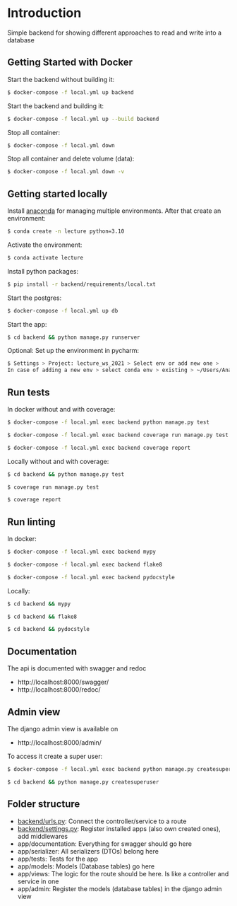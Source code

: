 # Introduction
Simple backend for showing different approaches to read and write into a database

## Getting Started with Docker
Start the backend without building it:
````bash
$ docker-compose -f local.yml up backend
````
Start the backend and building it:
````bash
$ docker-compose -f local.yml up --build backend
````
Stop all container:
````bash
$ docker-compose -f local.yml down
````
Stop all container and delete volume (data):
````bash
$ docker-compose -f local.yml down -v
````

## Getting started locally
Install [anaconda](https://docs.anaconda.com/anaconda/install/mac-os/) for managing multiple environments. 
After that create an environment:
````bash
$ conda create -n lecture python=3.10
````
Activate the environment:
````bash
$ conda activate lecture
````
Install python packages:
````bash
$ pip install -r backend/requirements/local.txt
````
Start the postgres:
````bash
$ docker-compose -f local.yml up db
````
Start the app:
````bash
$ cd backend && python manage.py runserver
````
Optional: Set up the environment in pycharm:
````bash
$ Settings > Project: lecture_ws_2021 > Select env or add new one > 
In case of adding a new env > select conda env > existing > ~/Users/Anaconda3/envs/lecture_ws_2021/python.exe
````

## Run tests
In docker without and with coverage:
````bash
$ docker-compose -f local.yml exec backend python manage.py test
````
````bash
$ docker-compose -f local.yml exec backend coverage run manage.py test
````
````bash
$ docker-compose -f local.yml exec backend coverage report
````
Locally without and with coverage:
````bash
$ cd backend && python manage.py test
````
````bash
$ coverage run manage.py test
````
````bash
$ coverage report
````

## Run linting
In docker:
````bash
$ docker-compose -f local.yml exec backend mypy
````
````bash
$ docker-compose -f local.yml exec backend flake8
````
````bash
$ docker-compose -f local.yml exec backend pydocstyle
````
Locally:
````bash
$ cd backend && mypy
````
````bash
$ cd backend && flake8
````
````bash
$ cd backend && pydocstyle
````

## Documentation
The api is documented with swagger and redoc
-  http://localhost:8000/swagger/
-  http://localhost:8000/redoc/

## Admin view
The django admin view is available on 
-  http://localhost:8000/admin/   

To access it create a super user:
````bash
$ docker-compose -f local.yml exec backend python manage.py createsuperuser
````
````bash
$ cd backend && python manage.py createsuperuser
````

## Folder structure
-  [backend/urls.py](backend/backend/urls.py): Connect the controller/service to a route
-  [backend/settings.py](backend/backend/settings.py): Register installed apps 
(also own created ones), add middlewares
-  app/documentation: Everything for swagger should go here
-  app/serializer: All serializers (DTOs) belong here
-  app/tests: Tests for the app
-  app/models: Models (Database tables) go here
- app/views: The logic for the route should be here. Is like 
a controller and service in one
-  app/admin: Register the models (database tables) in the django admin view